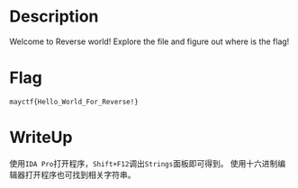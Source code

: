# Description
Welcome to Reverse world!
Explore the file and figure out where is the flag!

# Flag
`mayctf{Hello_World_For_Reverse!}`

# WriteUp
使用`IDA Pro`打开程序，`Shift+F12`调出`Strings`面板即可得到。
使用十六进制编辑器打开程序也可找到相关字符串。